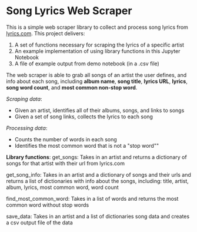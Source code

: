 # Song Lyrics Web Scraper

This is a simple web scraper library to collect and process song lyrics from [lyrics.com](http://lyrics.com). This project delivers:
1. A set of functions necessary for scraping the lyrics of a specific artist
2. An example implementation of using library functions in this Jupyter Notebook
3. A file of example output from demo notebook (in a .csv file)

The web scraper is able to grab all songs of an artist the user defines, and info about each song, including __album name__, __song title__, __lyrics URL__, __lyrics__, __song word count__, and __most common non-stop word__. 

*Scraping data*:
* Given an artist, identifies all of their albums, songs, and links to songs
* Given a set of song links, collects the lyrics to each song 

*Processing data*:
* Counts the number of words in each song
* Identifies the most common word that is not a "stop word""

__Library functions__:
get_songs: Takes in an artist and returns a dictionary of songs for that artist with their url from lyrics.com

get_song_info: Takes in an artist and a dictionary of songs and their urls and returns a list of dictionaries with info about the songs, including: title, artist, album, lyrics, most common word, word count

find_most_common_word: Takes in a list of words and returns the most common word without stop words

save_data: Takes in an artist and a list of dictionaries song data and creates a csv output file of the data


